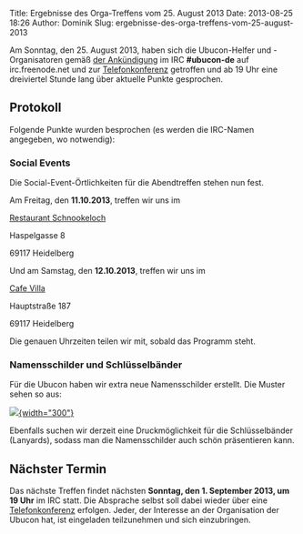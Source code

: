 Title: Ergebnisse des Orga-Treffens vom 25. August 2013
Date: 2013-08-25 18:26
Author: Dominik
Slug: ergebnisse-des-orga-treffens-vom-25-august-2013

Am Sonntag, den 25. August 2013, haben sich die Ubucon-Helfer und
-Organisatoren gemäß [der
Ankündigung](/2013/regelmaessiges-irc-treffen-in-ubucon-de) im IRC
**\#ubucon-de** auf irc.freenode.net und zur
[Telefonkonferenz](http://wiki.ubucon.de/doku.php/ubucon:2013:kommunikation#telko-raum)
getroffen und ab 19 Uhr eine dreiviertel Stunde lang über aktuelle
Punkte gesprochen.


Protokoll
---------


Folgende Punkte wurden besprochen (es werden die IRC-Namen angegeben, wo
notwendig):


### Social Events


Die Social-Event-Örtlichkeiten für die Abendtreffen stehen nun fest.


Am Freitag, den **11.10.2013**, treffen wir uns im


[Restaurant Schnookeloch](http://www.schnookeloch-heidelberg.de/)  

Haspelgasse 8  

69117 Heidelberg


Und am Samstag, den **12.10.2013**, treffen wir uns im


[Cafe Villa](http://www.cafevilla.de/)  

Hauptstraße 187  

69117 Heidelberg


Die genauen Uhrzeiten teilen wir mit, sobald das Programm steht.


### Namensschilder und Schlüsselbänder


Für die Ubucon haben wir extra neue Namensschilder erstellt. Die Muster
sehen so aus:


[![](http://ubucon.de/sites/ubucon.de/files/ubucon_2013_namensschilder.png){width="300"}](http://ubucon.de/sites/ubucon.de/files/ubucon_2013_namensschilder.png)


Ebenfalls suchen wir derzeit eine Druckmöglichkeit für die
Schlüsselbänder (Lanyards), sodass man die Namensschilder auch schön
präsentieren kann.


Nächster Termin
---------------


Das nächste Treffen findet nächsten **Sonntag, den 1. September 2013, um
19 Uhr** im IRC statt. Die Absprache selbst soll dabei wieder über eine
[Telefonkonferenz](http://wiki.ubucon.de/doku.php/ubucon:2013:kommunikation#telko-raum)
erfolgen. Jeder, der Interesse an der Organisation der Ubucon hat, ist
eingeladen teilzunehmen und sich einzubringen.



